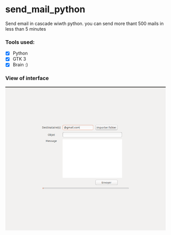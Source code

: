 # send_mail_python
Send email in cascade wiwth python. you can send more thant 500 mails in less than 5 minutes

### Tools used:
 - [x] Python
 - [x] GTK 3
 - [x] Brain :)

### View of interface
![Send email](assets/sent.png)
